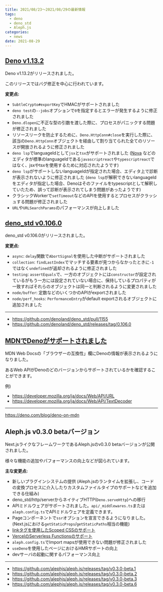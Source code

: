 ```yaml
---
title: 2021/08/23〜2021/08/29の最新情報
tags:
  - deno
  - deno_std
  - Aleph.js
categories:
  - news
date: 2021-08-29
---
```


## [Deno v1.13.2](https://github.com/denoland/deno/releases/tag/v1.13.2)

Deno v1.13.2がリリースされました。

このリリースではバグ修正を中心に行われています。

**変更点:**

- `SubtleCrypto#exportKey`でHMACがサポートされました
- `deno test`の`--jobs`オプションで`0`を指定するとエラーが発生するように修正されました
- `Deno.dlopen`に不正な型の引数を渡した際に、プロセスがパニックする問題が修正されました
- リソースリークを防止するために、`Deno.HttpConn#close`を実行した際に、該当の`Deno.HttpConn`オブジェクトを経由して割り当てられた全てのリソースが開放されるように修正されました
- `deno lsp`でlanguageIdとして`jsx`と`tsx`がサポートされました ([Nova](https://nova.app/) などのエディタが標準のlanguageIdである`javascriptreact`や`typescriptreact`ではなく、jsxやtsxを使用するために対応されたようです)
- `deno lsp`がサポートしないlanguageIdが指定された場合、エディタ上で診断が表示されないように修正されました (`deno lsp`が解釈できないlanguageIdをエディタが指定した場合、Denoはそのファイルをtypescriptとして解釈していたため、誤って診断が表示されてしまう問題があったようです)
- クラシックWorkerで`setTimeout`などのAPIを使用するとプロセスがクラッシュする問題が修正されました
- `URL`や`URLSearchParams`のパフォーマンスが向上しました

## [deno_std v0.106.0](https://github.com/denoland/deno_std/pull/1155)

deno_std v0.106.0がリリースされました。

**変更点:**

- `async`: `delay`関数で`AbortSignal`を使用した中断がサポートされました
- `collection`: `findLastIndex`でマッチする要素が見つからなかったときに`-1`ではなく`undefined`が返却されるように修正されました
- `testing`: `assertEquals`で、一方のオブジェクトには`constructor`が設定されているがもう一方には設定されていない場合に、保持しているプロパティが一致すればそれらのオブジェクトは同一と判断されるように変更されました
- `node/buffer`: 定数などのいくつかのAPIがexportされました
- `node/perf_hooks`: `PerformanceEntry`がdefault exportされるオブジェクトに追加されました

---

- https://github.com/denoland/deno_std/pull/1155
- https://github.com/denoland/deno_std/releases/tag/0.106.0

## [MDNでDenoがサポートされました](https://deno.com/blog/deno-on-mdn)

MDN Web Docsの「ブラウザーの互換性」欄にDenoの情報が表示されるようになりました。

あるWeb APIがDenoのどのバージョンからサポートされているかを確認することができます。

例)

- https://developer.mozilla.org/ja/docs/Web/API/URL
- https://developer.mozilla.org/ja/docs/Web/API/TextDecoder

---

https://deno.com/blog/deno-on-mdn

## Aleph.js v0.3.0 betaバージョン

Next.jsライクなフレームワークであるAleph.jsのv0.3.0 betaバージョンが公開されました。

様々な機能の追加やパフォーマンスの向上などが図られています。

**主な変更点:**

- 新しいプラグインシステムの提供 (Aleph.jsのランタイムを拡張し、コードの変換プロセスに介入したりカスタムファイルタイプのサポートなどを追加できる仕組み)
- deno_std/http/serverからネイティブHTTP(`Deno.serveHttp`)への移行
- APIミドルウェアがサポートされました。`api/_middlewares.ts`または`aleph.config.ts`でAPIミドルウェアを定義できます。
- Pageコンポーネントで`ssr`オプションを宣言できるようになりました。(Next.jsにおける`getStaticProps`/`getStaticPaths`相当の機能)
- [linkタグを使用したScoped CSSのサポート](https://github.com/alephjs/alephjs.org/blob/5297a70c4f36e024181898d376a9e580bf8f8962/pages/docs/basic-features/built-in-css-support.md#css-modules)
- [VercelのServerless Functionsのサポート](https://github.com/alephjs/vercel-aleph)
- `aleph.config.ts`でImport mapsが使用できない問題が修正されました
- `useDeno`を使用したページにおけるHMRサポートの向上
- devサーバの起動に関するパフォーマンス向上

---

- https://github.com/alephjs/aleph.js/releases/tag/v0.3.0-beta.1
- https://github.com/alephjs/aleph.js/releases/tag/v0.3.0-beta.2
- https://github.com/alephjs/aleph.js/releases/tag/v0.3.0-beta.3
- https://github.com/alephjs/aleph.js/releases/tag/v0.3.0-beta.6
